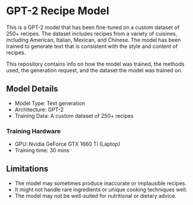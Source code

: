 # GPT-2 Recipe Model

This is a GPT-2 model that has been fine-tuned on a custom dataset of 250+ recipes. The dataset includes recipes from a variety of cuisines, including American, Italian, Mexican, and Chinese. The model has been trained to generate text that is consistent with the style and content of recipes.

This repository contains info on how the model was trained, the methods used, the generation request, and the dataset the model was trained on.

## Model Details

- Model Type: Text generation
- Architecture: GPT-2
- Training Data: A custom dataset of 250+ recipes

### Training Hardware

- GPU: Nvidia GeForce GTX 1660 Ti (Laptop)
- Training time: 30 mins

## Limitations

- The model may sometimes produce inaccurate or implausible recipes.
- It might not handle rare ingredients or unique cooking techniques well.
- The model may not be well-suited for nutritional or dietary advice.
